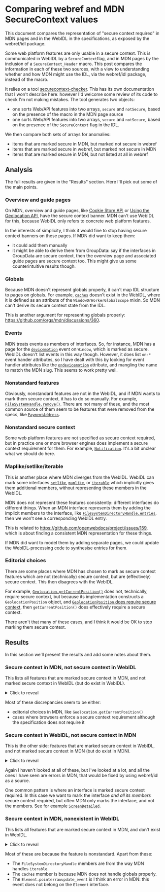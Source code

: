 # Comparing webref and MDN SecureContext values

This document compares the representation of "secure context required" in MDN pages and in the WebIDL in the specifications, as exposed by the webref/idl package.

Some web platform features are only usable in a secure context. This is communicated in WebIDL by a `SecureContext`flag, and in MDN pages by the inclusion of a `SecureContext_Header` macro. This post compares the information in each of these two sources, with a view to understanding whether and how MDN might use the IDL, via the webref/idl package, instead of the macro.

It relies on a tool [securecontext-checker](https://github.com/wbamberg/securecontext-checker). This has its own documentation that I won't describe here: however I'd welcome some review of its code to check I'm not making mistakes. The tool generates two objects:

- one sorts Web/API features into two arrays, `secure` and `notSecure`, based on the presence of the macro in the MDN page source
- one sorts Web/API features into two arrays, `secure` and `notSecure`, based on the presence of the `SecureContext` flag in the IDL.

We then compare both sets of arrays for anomalies:

- items that are marked secure in MDN, but marked not secure in webref
- items that are marked secure in webref, but marked not secure in MDN
- items that are marked secure in MDN, but not listed at all in webref

## Analysis

The full results are given in the "Results" section. Here I'll pick out some of the main points.

### Overview and guide pages

On MDN, overview and guide pages, like [Cookie Store API](https://developer.mozilla.org/en-US/docs/Web/API/Cookie_Store_API) or [Using the Geolocation API](https://developer.mozilla.org/en-US/docs/Web/API/Geolocation_API/Using_the_Geolocation_API), have the secure context banner. MDN can't use WebIDL for this, because WebIDL only refers to concrete web platform features.

In the interests of simplicity, I think it would fine to stop having secure context banners on these pages. If MDN did want to keep them:

- it could add them manually
- it might be able to derive them from GroupData: say if the interfaces in GroupData are secure context, then the overview page and associated guide pages are secure context too. This might give us some counterintuitive results though.

### Globals

Because MDN doesn't represent globals properly, it can't map IDL structure to pages on globals. For example, [`caches`](https://developer.mozilla.org/en-US/docs/Web/API/caches) doesn't exist in the WebIDL, where it is defined as an attribute of the `WindowOrWorkerGlobalScope` mixin. So MDN can't derive its secure context state from the IDL.

This is another argument for representing globals properly: https://github.com/orgs/mdn/discussions/360.

### Events

MDN treats events as members of interfaces. So, for instance, MDN has a page for the [`devicemotion`](https://developer.mozilla.org/en-US/docs/Web/API/Window/devicemotion_event) event on `Window`, which is marked as secure. WebIDL doesn't list events in this way though. However, it does list `on-*` event hander attributes, so I have dealt with this by looking for event handler attributes like the [`ondevicemotion`](https://w3c.github.io/deviceorientation/#ref-for-dom-window-ondevicemotion) attribute, and mangling the name to match the MDN slug. This seems to work pretty well.

### Nonstandard features

Obviously, nonstandard features are not in the WebIDL, and if MDN wants to mark them secure context, it has to do so manually. For example, [`FileSystemHandle.remove()`](https://developer.mozilla.org/en-US/docs/Web/API/FileSystemHandle/remove). There are not many of these, and the most common source of them seem to be features that were removed from the specs, like [`PaymentAddress`](https://developer.mozilla.org/en-US/docs/Web/API/PaymentAddress).

### Nonstandard secure context

Some web platform features are not specified as secure context required, but in practice one or more browser engines does implement a secure context requirement for them. For example, [`Notification`](https://developer.mozilla.org/en-US/docs/Web/API/Notification). It's a bit unclear what we should do here.

### Maplike/setlike/iterable

This is another place where MDN diverges from the WebIDL. WebIDL can mark some interfaces [`setlike`](https://webidl.spec.whatwg.org/#idl-setlike), [`maplike`](https://webidl.spec.whatwg.org/#idl-maplike), or [`iterable`](https://webidl.spec.whatwg.org/#idl-iterable) which implicitly gives them additional members, without representing these members in the WebIDL.

MDN does not represent these features consistently: different interfaces do different things. When an MDN interface represents them by adding the implicit members to the interface, like [`FileSystemDirectoryHandle.entries`](https://developer.mozilla.org/en-US/docs/Web/API/FileSystemDirectoryHandle/entries), then we won't see a corresponding WebIDL entry.

This is related to https://github.com/openwebdocs/project/issues/159, which is about finding a consistent MDN representation for these things.

If MDN did want to model them by adding separate pages, we could update the WebIDL-processing code to synthesise entries for them.

### Editorial choices

There are some places where MDN has chosen to mark as secure context features which are not (technically) secure context, but are (effectively) secure context. This then disagrees with the WebIDL.

For example, [`Geolocation.getCurrentPosition()`](https://developer.mozilla.org/en-US/docs/Web/API/Geolocation/getCurrentPosition) does not, technically, require secure context, but because its implementation constructs a `GeolocationPosition` object, and [`GeolocationPosition` does require secure context](https://w3c.github.io/geolocation-api/#position_interface), then `getCurrentPosition()` does effectively require a secure context.

There aren't that many of these cases, and I think it would be OK to stop marking them secure context.

## Results

In this section we'll present the results and add some notes about them.

### Secure context in MDN, not secure context in WebIDL

This lists all features that are marked secure context in MDN, and not marked secure context in WebIDL (but do exist in WebIDL).

<details>

<summary>Click to reveal</summary>

<pre>
ContactAddress
CSPViolationReportBody
ExtendableCookieChangeEvent
GamepadHapticActuator
GamepadPose
GeolocationPositionError
Geolocation
Notification
PerformanceServerTiming
WindowControlsOverlay
XRCPUDepthInformation
XRCompositionLayer
XRCubeLayer
XREquirectLayer
XRCylinderLayer
XRProjectionLayer
XRMediaBinding
XRQuadLayer
XRSubImage
XRWebGLDepthInformation
XRWebGLBinding
XRWebGLSubImage
CSS.paintWorklet_static
DataTransferItem.getAsFileSystemHandle
ExtendableCookieChangeEvent.deleted
ExtendableCookieChangeEvent.changed
ExtendableCookieChangeEvent.ExtendableCookieChangeEvent
GeolocationPositionError.code
GeolocationPositionError.message
Geolocation.getCurrentPosition
Geolocation.clearWatch
Geolocation.watchPosition
IDBTransaction.durability
IDBVersionChangeEvent.IDBVersionChangeEvent
Notification.actions
Notification.body
Notification.close
Notification.close_event
Notification.data
Notification.dir
Notification.error_event
Notification.icon
Notification.image
Notification.click_event
Notification.lang
Notification.maxActions_static
Notification.Notification
Notification.permission_static
Notification.renotify
Notification.requestPermission_static
Notification.requireInteraction
Notification.show_event
Notification.silent
Notification.tag
Notification.timestamp
Notification.title
Notification.vibrate
Notification.badge
Navigator.geolocation
Navigator.getGamepads
PerformanceResourceTiming.serverTiming
</pre>

</details>

Most of these discrepancies seem to be either:

- editorial choices in MDN, like `Geolocation.getCurrentPosition()`
- cases where browsers enforce a secure context requirement although the specification does not require it

### Secure context in WebIDL, not secure context in MDN

This is the other side: features that are marked secure context in WebIDL, and not marked secure context in MDN (but do exist in MDN).

<details><summary>Click to reveal</summary>

<pre>
PasswordCredential.name
PasswordCredential.iconURL
ServiceWorker.error_event
Navigator.gpu
WorkerNavigator.gpu
GPUDevice.label
GPUBuffer.label
GPUTexture.label
GPUTextureView.label
GPUExternalTexture.label
GPUSampler.label
GPUBindGroupLayout.label
GPUBindGroup.label
GPUPipelineLayout.label
GPUShaderModule.label
GPUComputePipeline.label
GPUComputePipeline.getBindGroupLayout
GPURenderPipeline.label
GPURenderPipeline.getBindGroupLayout
GPUCommandBuffer.label
GPUCommandEncoder.label
GPUCommandEncoder.pushDebugGroup
GPUCommandEncoder.popDebugGroup
GPUCommandEncoder.insertDebugMarker
GPUComputePassEncoder.label
GPUComputePassEncoder.pushDebugGroup
GPUComputePassEncoder.popDebugGroup
GPUComputePassEncoder.insertDebugMarker
GPUComputePassEncoder.setBindGroup
GPUComputePassEncoder.setBindGroup
GPURenderPassEncoder.label
GPURenderPassEncoder.pushDebugGroup
GPURenderPassEncoder.popDebugGroup
GPURenderPassEncoder.insertDebugMarker
GPURenderPassEncoder.setBindGroup
GPURenderPassEncoder.setBindGroup
GPURenderPassEncoder.setPipeline
GPURenderPassEncoder.setIndexBuffer
GPURenderPassEncoder.setVertexBuffer
GPURenderPassEncoder.draw
GPURenderPassEncoder.drawIndexed
GPURenderPassEncoder.drawIndirect
GPURenderPassEncoder.drawIndexedIndirect
GPURenderBundle.label
GPURenderBundleEncoder.label
GPURenderBundleEncoder.pushDebugGroup
GPURenderBundleEncoder.popDebugGroup
GPURenderBundleEncoder.insertDebugMarker
GPURenderBundleEncoder.setBindGroup
GPURenderBundleEncoder.setBindGroup
GPURenderBundleEncoder.setPipeline
GPURenderBundleEncoder.setIndexBuffer
GPURenderBundleEncoder.setVertexBuffer
GPURenderBundleEncoder.draw
GPURenderBundleEncoder.drawIndexed
GPURenderBundleEncoder.drawIndirect
GPURenderBundleEncoder.drawIndexedIndirect
GPUQueue.label
GPUQuerySet.label
IdentityCredential
IdentityCredential.token
IdentityProvider
IdentityProvider.getUserInfo_static
Accelerometer
Accelerometer.Accelerometer
Accelerometer.x
Accelerometer.y
Accelerometer.z
LinearAccelerationSensor
LinearAccelerationSensor.LinearAccelerationSensor
GravitySensor
GravitySensor.GravitySensor
AmbientLightSensor
AmbientLightSensor.AmbientLightSensor
AmbientLightSensor.illuminance
XRAnchor.anchorSpace
XRAnchor.delete
XRFrame.createAnchor
XRHitTestResult.createAnchor
XRFrame.trackedAnchors
ServiceWorkerRegistration.backgroundFetch
ServiceWorkerRegistration.sync
Navigator.contacts
ServiceWorkerRegistration.index
Credential.id
Credential.type
CredentialsContainer.get
CredentialsContainer.store
CredentialsContainer.create
CredentialsContainer.preventSilentAccess
PasswordCredential.PasswordCredential
PasswordCredential.PasswordCredential
PasswordCredential.password
FederatedCredential
FederatedCredential.FederatedCredential
FederatedCredential.provider
Window.documentPictureInPicture
DocumentPictureInPicture.requestWindow
DocumentPictureInPicture.window
DocumentPictureInPicture.enter_event
DocumentPictureInPictureEvent
DocumentPictureInPictureEvent.DocumentPictureInPictureEvent
DocumentPictureInPictureEvent.window
Navigator.requestMediaKeySystemAccess
MediaKeySystemAccess
MediaKeySystemAccess.keySystem
MediaKeySystemAccess.getConfiguration
MediaKeySystemAccess.createMediaKeys
MediaKeys
MediaKeys.createSession
MediaKeys.setServerCertificate
MediaKeySession
MediaKeySession.sessionId
MediaKeySession.expiration
MediaKeySession.closed
MediaKeySession.keyStatuses
MediaKeySession.keystatuseschange_event
MediaKeySession.message_event
MediaKeySession.generateRequest
MediaKeySession.load
MediaKeySession.update
MediaKeySession.close
MediaKeySession.remove
MediaKeyStatusMap
MediaKeyStatusMap.size
MediaKeyStatusMap.has
MediaKeyStatusMap.get
MediaKeyMessageEvent
MediaKeyMessageEvent.MediaKeyMessageEvent
MediaKeyMessageEvent.messageType
MediaKeyMessageEvent.message
HTMLMediaElement.mediaKeys
HTMLMediaElement.setMediaKeys
Gamepad.hand
Gamepad.hapticActuators
Gamepad.pose
Gamepad.vibrationActuator
Gamepad.id
Gamepad.index
Gamepad.connected
Gamepad.timestamp
Gamepad.mapping
Gamepad.axes
Gamepad.buttons
GamepadButton.pressed
GamepadButton.touched
GamepadButton.value
GamepadEvent.GamepadEvent
GamepadEvent.gamepad
Sensor
Sensor.activated
Sensor.hasReading
Sensor.timestamp
Sensor.start
Sensor.stop
Sensor.reading_event
Sensor.activate_event
Sensor.error_event
SensorErrorEvent
SensorErrorEvent.SensorErrorEvent
SensorErrorEvent.error
Navigator.getInstalledRelatedApps
Gyroscope
Gyroscope.Gyroscope
Gyroscope.x
Gyroscope.y
Gyroscope.z
Worklet
Worklet.addModule
Navigator.keyboard
Window.queryLocalFonts
Magnetometer
Magnetometer.Magnetometer
Magnetometer.x
Magnetometer.y
Magnetometer.z
MediaDevices
MediaDevices.devicechange_event
MediaDevices.enumerateDevices
MediaDevices.getSupportedConstraints
Navigator.getUserMedia
ServiceWorkerRegistration.showNotification
ServiceWorkerRegistration.getNotifications
OrientationSensor
OrientationSensor.quaternion
OrientationSensor.populateMatrix
AbsoluteOrientationSensor
AbsoluteOrientationSensor.AbsoluteOrientationSensor
RelativeOrientationSensor
RelativeOrientationSensor.RelativeOrientationSensor
ServiceWorkerRegistration.paymentManager
PaymentManager
PaymentManager.userHint
PaymentManager.enableDelegations
ServiceWorkerRegistration.periodicSync
Presentation.receiver
PresentationRequest.PresentationRequest
PresentationRequest.PresentationRequest
PresentationRequest.start
PresentationRequest.reconnect
PresentationRequest.getAvailability
PresentationAvailability.value
PresentationConnectionAvailableEvent.PresentationConnectionAvailableEvent
PresentationConnectionAvailableEvent.connection
PresentationConnection.id
PresentationConnection.url
PresentationConnection.state
PresentationConnection.close
PresentationConnection.terminate
PresentationConnection.binaryType
PresentationConnection.send
PresentationConnection.send
PresentationConnection.send
PresentationConnection.send
ServiceWorkerRegistration.pushManager
PushManager
PushManager.supportedContentEncodings_static
PushManager.subscribe
PushManager.getSubscription
PushManager.permissionState
PushSubscriptionOptions
PushSubscriptionOptions.userVisibleOnly
PushSubscriptionOptions.applicationServerKey
PushSubscription
PushSubscription.endpoint
PushSubscription.expirationTime
PushSubscription.options
PushSubscription.getKey
PushSubscription.unsubscribe
PushSubscription.toJSON
PushMessageData
PushMessageData.arrayBuffer
PushMessageData.blob
PushMessageData.json
PushMessageData.text
ServiceWorkerGlobalScope.push_event
ServiceWorkerGlobalScope.pushsubscriptionchange_event
PushEvent
PushEvent.PushEvent
PushEvent.data
Element.setHTML
MediaDevices.getDisplayMedia
CaptureController
CaptureController.CaptureController
CaptureController.setFocusBehavior
Navigator.serial
WorkerNavigator.serial
ServiceWorker.scriptURL
ServiceWorker.state
ServiceWorker.statechange_event
ServiceWorkerRegistration
ServiceWorkerRegistration.installing
ServiceWorkerRegistration.waiting
ServiceWorkerRegistration.active
ServiceWorkerRegistration.navigationPreload
ServiceWorkerRegistration.scope
ServiceWorkerRegistration.updateViaCache
ServiceWorkerRegistration.update
ServiceWorkerRegistration.unregister
ServiceWorkerRegistration.updatefound_event
ServiceWorkerContainer
ServiceWorkerContainer.controller
ServiceWorkerContainer.ready
ServiceWorkerContainer.register
ServiceWorkerContainer.getRegistration
ServiceWorkerContainer.getRegistrations
ServiceWorkerContainer.startMessages
ServiceWorkerContainer.controllerchange_event
ServiceWorkerContainer.message_event
ServiceWorkerContainer.messageerror_event
NavigationPreloadManager
NavigationPreloadManager.enable
NavigationPreloadManager.disable
NavigationPreloadManager.setHeaderValue
NavigationPreloadManager.getState
Cache.match
Cache.matchAll
Cache.add
Cache.addAll
Cache.put
Cache.delete
Cache.keys
CacheStorage.match
CacheStorage.has
CacheStorage.open
CacheStorage.delete
CacheStorage.keys
Window.sharedStorage
Navigator.virtualKeyboard
BluetoothDevice
BluetoothDevice.id
BluetoothDevice.name
BluetoothDevice.gatt
BluetoothRemoteGATTServer
BluetoothRemoteGATTServer.device
BluetoothRemoteGATTServer.connected
BluetoothRemoteGATTServer.connect
BluetoothRemoteGATTServer.disconnect
BluetoothRemoteGATTServer.getPrimaryService
BluetoothRemoteGATTServer.getPrimaryServices
BluetoothRemoteGATTService
BluetoothRemoteGATTService.device
BluetoothRemoteGATTService.uuid
BluetoothRemoteGATTService.isPrimary
BluetoothRemoteGATTService.getCharacteristic
BluetoothRemoteGATTService.getCharacteristics
BluetoothRemoteGATTCharacteristic
BluetoothRemoteGATTCharacteristic.service
BluetoothRemoteGATTCharacteristic.uuid
BluetoothRemoteGATTCharacteristic.properties
BluetoothRemoteGATTCharacteristic.value
BluetoothRemoteGATTCharacteristic.getDescriptor
BluetoothRemoteGATTCharacteristic.getDescriptors
BluetoothRemoteGATTCharacteristic.readValue
BluetoothRemoteGATTCharacteristic.writeValue
BluetoothRemoteGATTCharacteristic.writeValueWithResponse
BluetoothRemoteGATTCharacteristic.writeValueWithoutResponse
BluetoothRemoteGATTCharacteristic.startNotifications
BluetoothRemoteGATTCharacteristic.stopNotifications
BluetoothRemoteGATTDescriptor
BluetoothRemoteGATTDescriptor.characteristic
BluetoothRemoteGATTDescriptor.uuid
BluetoothRemoteGATTDescriptor.value
BluetoothRemoteGATTDescriptor.readValue
BluetoothRemoteGATTDescriptor.writeValue
AudioContext.sinkId
AudioContext.setSinkId
AudioWorkletNode
AudioWorkletNode.AudioWorkletNode
AudioWorkletNode.parameters
AudioWorkletNode.port
AudioWorkletNode.processorerror_event
AudioEncoder
VideoEncoder
GPUSupportedLimits
GPUSupportedFeatures
WGSLLanguageFeatures
GPUAdapterInfo
GPUAdapterInfo.vendor
GPUAdapterInfo.architecture
GPUAdapterInfo.device
GPUAdapterInfo.description
GPU
GPU.requestAdapter
GPU.getPreferredCanvasFormat
GPU.wgslLanguageFeatures
GPUAdapter
GPUAdapter.features
GPUAdapter.limits
GPUAdapter.isFallbackAdapter
GPUAdapter.requestDevice
GPUAdapter.requestAdapterInfo
GPUDevice
GPUDevice.features
GPUDevice.limits
GPUDevice.queue
GPUDevice.destroy
GPUDevice.createBuffer
GPUDevice.createTexture
GPUDevice.createSampler
GPUDevice.importExternalTexture
GPUDevice.createBindGroupLayout
GPUDevice.createPipelineLayout
GPUDevice.createBindGroup
GPUDevice.createShaderModule
GPUDevice.createComputePipeline
GPUDevice.createRenderPipeline
GPUDevice.createComputePipelineAsync
GPUDevice.createRenderPipelineAsync
GPUDevice.createCommandEncoder
GPUDevice.createRenderBundleEncoder
GPUDevice.createQuerySet
GPUBuffer
GPUBuffer.size
GPUBuffer.usage
GPUBuffer.mapState
GPUBuffer.mapAsync
GPUBuffer.getMappedRange
GPUBuffer.unmap
GPUBuffer.destroy
GPUTexture
GPUTexture.createView
GPUTexture.destroy
GPUTexture.width
GPUTexture.height
GPUTexture.depthOrArrayLayers
GPUTexture.mipLevelCount
GPUTexture.sampleCount
GPUTexture.dimension
GPUTexture.format
GPUTexture.usage
GPUTextureView
GPUExternalTexture
GPUSampler
GPUBindGroupLayout
GPUBindGroup
GPUPipelineLayout
GPUShaderModule
GPUShaderModule.getCompilationInfo
GPUCompilationMessage
GPUCompilationMessage.message
GPUCompilationMessage.type
GPUCompilationMessage.lineNum
GPUCompilationMessage.linePos
GPUCompilationMessage.offset
GPUCompilationMessage.length
GPUCompilationInfo
GPUCompilationInfo.messages
GPUPipelineError
GPUPipelineError.GPUPipelineError
GPUPipelineError.reason
GPUComputePipeline
GPURenderPipeline
GPUCommandBuffer
GPUCommandEncoder
GPUCommandEncoder.beginRenderPass
GPUCommandEncoder.beginComputePass
GPUCommandEncoder.copyBufferToBuffer
GPUCommandEncoder.copyBufferToTexture
GPUCommandEncoder.copyTextureToBuffer
GPUCommandEncoder.copyTextureToTexture
GPUCommandEncoder.clearBuffer
GPUCommandEncoder.resolveQuerySet
GPUCommandEncoder.finish
GPUComputePassEncoder
GPUComputePassEncoder.setPipeline
GPUComputePassEncoder.dispatchWorkgroups
GPUComputePassEncoder.dispatchWorkgroupsIndirect
GPUComputePassEncoder.end
GPURenderPassEncoder
GPURenderPassEncoder.setViewport
GPURenderPassEncoder.setScissorRect
GPURenderPassEncoder.setBlendConstant
GPURenderPassEncoder.setStencilReference
GPURenderPassEncoder.beginOcclusionQuery
GPURenderPassEncoder.endOcclusionQuery
GPURenderPassEncoder.executeBundles
GPURenderPassEncoder.end
GPURenderBundle
GPURenderBundleEncoder
GPURenderBundleEncoder.finish
GPUQueue
GPUQueue.submit
GPUQueue.onSubmittedWorkDone
GPUQueue.writeBuffer
GPUQueue.writeTexture
GPUQueue.copyExternalImageToTexture
GPUQuerySet
GPUQuerySet.destroy
GPUQuerySet.type
GPUQuerySet.count
GPUCanvasContext
GPUCanvasContext.canvas
GPUCanvasContext.configure
GPUCanvasContext.unconfigure
GPUCanvasContext.getCurrentTexture
GPUDeviceLostInfo
GPUDeviceLostInfo.reason
GPUDeviceLostInfo.message
GPUDevice.lost
GPUError
GPUError.message
GPUValidationError
GPUValidationError.GPUValidationError
GPUOutOfMemoryError
GPUOutOfMemoryError.GPUOutOfMemoryError
GPUInternalError
GPUInternalError.GPUInternalError
GPUDevice.pushErrorScope
GPUDevice.popErrorScope
GPUUncapturedErrorEvent
GPUUncapturedErrorEvent.GPUUncapturedErrorEvent
GPUUncapturedErrorEvent.error
GPUDevice.uncapturederror_event
Navigator.hid
MIDIInputMap
MIDIOutputMap
WebTransportDatagramDuplexStream.readable
WebTransportDatagramDuplexStream.writable
WebTransportDatagramDuplexStream.maxDatagramSize
WebTransportDatagramDuplexStream.incomingMaxAge
WebTransportDatagramDuplexStream.outgoingMaxAge
WebTransportDatagramDuplexStream.incomingHighWaterMark
WebTransportDatagramDuplexStream.outgoingHighWaterMark
WebTransport.WebTransport
WebTransport.getStats
WebTransport.ready
WebTransport.reliability
WebTransport.congestionControl
WebTransport.closed
WebTransport.close
WebTransport.datagrams
WebTransport.createBidirectionalStream
WebTransport.incomingBidirectionalStreams
WebTransport.createUnidirectionalStream
WebTransport.incomingUnidirectionalStreams
WebTransportReceiveStream.getStats
WebTransportBidirectionalStream.readable
WebTransportBidirectionalStream.writable
WebTransportError.WebTransportError
WebTransportError.source
WebTransportError.streamErrorCode
USB.connect_event
USB.disconnect_event
Navigator.usb
WorkerNavigator.usb
USBDevice
USBDevice.usbVersionMajor
USBDevice.usbVersionMinor
USBDevice.usbVersionSubminor
USBDevice.deviceClass
USBDevice.deviceSubclass
USBDevice.deviceProtocol
USBDevice.deviceVersionMajor
USBDevice.deviceVersionMinor
USBDevice.deviceVersionSubminor
USBDevice.manufacturerName
USBDevice.productName
USBDevice.serialNumber
USBDevice.configuration
USBDevice.configurations
USBDevice.opened
USBDevice.open
USBDevice.close
USBDevice.forget
USBDevice.selectConfiguration
USBDevice.claimInterface
USBDevice.releaseInterface
USBDevice.selectAlternateInterface
USBDevice.controlTransferIn
USBDevice.controlTransferOut
USBDevice.clearHalt
USBDevice.transferIn
USBDevice.transferOut
USBDevice.isochronousTransferIn
USBDevice.isochronousTransferOut
USBDevice.reset
XRSession.environmentBlendMode
XRSession.interactionMode
XRView.isFirstPersonObserver
XRSession.depthUsage
XRSession.depthDataFormat
XRDepthInformation.width
XRDepthInformation.height
XRDepthInformation.normDepthBufferFromNormView
XRDepthInformation.rawValueToMeters
XRFrame.getDepthInformation
XRSession.domOverlayState
XRInputSource.gamepad
XRInputSource.hand
XRFrame.getJointPose
XRFrame.fillJointRadii
XRFrame.fillPoses
XRHitTestSource.cancel
XRTransientInputHitTestSource.cancel
XRHitTestResult.getPose
XRTransientInputHitTestResult.inputSource
XRTransientInputHitTestResult.results
XRSession.requestHitTestSource
XRSession.requestHitTestSourceForTransientInput
XRFrame.getHitTestResults
XRFrame.getHitTestResultsForTransientInput
XRRay.XRRay
XRRay.XRRay
XRRay.origin
XRRay.direction
XRRay.matrix
XRLightProbe.probeSpace
XRLightProbe.reflectionchange_event
XRLightEstimate.sphericalHarmonicsCoefficients
XRLightEstimate.primaryLightDirection
XRLightEstimate.primaryLightIntensity
XRSession.requestLightProbe
XRSession.preferredReflectionFormat
XRFrame.getLightEstimate
XRSystem.isSessionSupported
XRSystem.requestSession
XRSystem.devicechange_event
XRSession.visibilityState
XRSession.renderState
XRSession.inputSources
XRSession.updateRenderState
XRSession.requestReferenceSpace
XRSession.requestAnimationFrame
XRSession.cancelAnimationFrame
XRSession.end
XRSession.end_event
XRSession.inputsourceschange_event
XRSession.select_event
XRSession.selectstart_event
XRSession.selectend_event
XRSession.squeeze_event
XRSession.squeezestart_event
XRSession.squeezeend_event
XRSession.visibilitychange_event
XRRenderState.depthNear
XRRenderState.depthFar
XRRenderState.inlineVerticalFieldOfView
XRRenderState.baseLayer
XRFrame.session
XRFrame.getViewerPose
XRFrame.getPose
XRReferenceSpace.getOffsetReferenceSpace
XRReferenceSpace.reset_event
XRBoundedReferenceSpace.boundsGeometry
XRView.eye
XRView.projectionMatrix
XRView.transform
XRView.recommendedViewportScale
XRView.requestViewportScale
XRViewport.x
XRViewport.y
XRViewport.width
XRViewport.height
XRRigidTransform
XRRigidTransform.XRRigidTransform
XRRigidTransform.position
XRRigidTransform.orientation
XRRigidTransform.matrix
XRRigidTransform.inverse
XRPose.linearVelocity
XRPose.angularVelocity
XRPose.emulatedPosition
XRViewerPose
XRViewerPose.views
XRInputSource.handedness
XRInputSource.targetRayMode
XRInputSource.targetRaySpace
XRInputSource.gripSpace
XRInputSource.profiles
XRInputSourceArray.length
XRWebGLLayer.XRWebGLLayer
XRWebGLLayer.antialias
XRWebGLLayer.ignoreDepthValues
XRWebGLLayer.fixedFoveation
XRWebGLLayer.framebuffer
XRWebGLLayer.framebufferWidth
XRWebGLLayer.framebufferHeight
XRWebGLLayer.getViewport
XRWebGLLayer.getNativeFramebufferScaleFactor_static
XRSessionEvent
XRSessionEvent.XRSessionEvent
XRSessionEvent.session
XRInputSourceEvent.XRInputSourceEvent
XRInputSourceEvent.frame
XRInputSourceEvent.inputSource
XRInputSourcesChangeEvent.XRInputSourcesChangeEvent
XRInputSourcesChangeEvent.session
XRInputSourcesChangeEvent.added
XRInputSourcesChangeEvent.removed
XRReferenceSpaceEvent.XRReferenceSpaceEvent
XRReferenceSpaceEvent.referenceSpace
XRReferenceSpaceEvent.transform
XRLayerEvent.XRLayerEvent
XRLayerEvent.layer
XRRenderState.layers
ScreenDetails.screens
ScreenDetails.currentScreen
ScreenDetails.screenschange_event
ScreenDetails.currentscreenchange_event
ScreenDetailed.availLeft
ScreenDetailed.availTop
ScreenDetailed.left
ScreenDetailed.top
ScreenDetailed.isPrimary
ScreenDetailed.isInternal
ScreenDetailed.devicePixelRatio
ScreenDetailed.label
</pre>

</details>

Again I haven't looked at all of these, but I've looked at a lot, and all the ones I have seen are errors in MDN, that would be fixed by using webref/idl as a source.

One common pattern is where an interface is marked secure context required. In this case we want to mark the interface _and all its members_ secure context required, but often MDN only marks the interface, and not the members. See for example [`ScreenDetailed`](https://developer.mozilla.org/en-US/docs/Web/API/ScreenDetailed).

### Secure context in MDN, nonexistent in WebIDL

This lists all features that are marked secure context in MDN, and don't exist in WebIDL.

<details>

<summary>Click to reveal</summary>

<pre>

caches
MerchantValidationEvent
PaymentAddress
Element.pointerrawupdate_event
FileSystemDirectoryHandle.entries
FileSystemDirectoryHandle.keys
FileSystemDirectoryHandle.values
FileSystemHandle.remove
MerchantValidationEvent.MerchantValidationEvent
MerchantValidationEvent.methodName
MerchantValidationEvent.complete
MerchantValidationEvent.validationURL
Navigator.activeVRDisplays
PaymentAddress.addressLine
PaymentAddress.city
PaymentAddress.dependentLocality
PaymentAddress.organization
PaymentAddress.country
PaymentAddress.postalCode
PaymentAddress.region
PaymentAddress.phone
PaymentAddress.sortingCode
PaymentAddress.toJSON
PaymentAddress.recipient
PaymentRequest.merchantvalidation_event
PaymentRequest.shippingAddress
PaymentRequest.shippingaddresschange_event
PaymentRequest.shippingOption
PaymentRequest.shippingoptionchange_event
PaymentRequest.shippingType
PaymentResponse.payerdetailchange_event
PaymentResponse.payerName
PaymentResponse.payerEmail
PaymentResponse.payerPhone
PaymentResponse.shippingOption
PaymentResponse.shippingAddress
PublicKeyCredential.id
PublicKeyCredential.isConditionalMediationAvailable

</pre>

</details>

Most of these are because the feature is nonstandard. Apart from these:

- The `FileSystemDirectoryHandle` members are from the way MDN handles `iterable`.
- The `caches` member is because MDN does not handle globals properly.
- The `Element.pointerrawupdate_event` is I think an error in MDN: this event does not belong on the `Element` interface.
